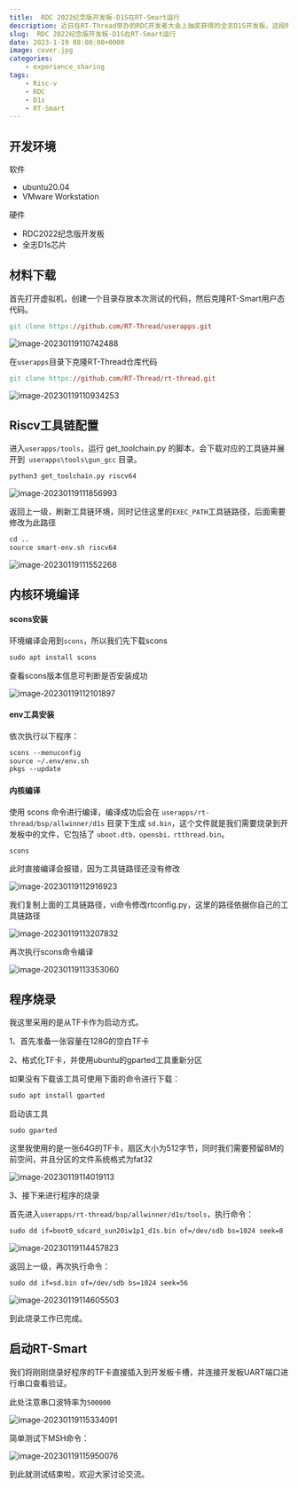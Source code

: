 ```yaml
---
title:  RDC 2022纪念版开发板-D1S在RT-Smart运行
description: 近日在RT-Thread举办的RDC开发者大会上抽奖获得的全志D1S开发板，这段时间也是借此来简单做个小测试。
slug:  RDC 2022纪念版开发板-D1S在RT-Smart运行
date: 2023-1-19 08:00:00+0000
image: cover.jpg
categories:
    - experience_sharing
tags:
    - Risc-v
    - RDC
    - D1s
    - RT-Smart
---
```


## 开发环境

软件

* ubuntu20.04
* VMware Workstation

硬件

* RDC2022纪念版开发板
* 全志D1s芯片

## 材料下载

首先打开虚拟机，创建一个目录存放本次测试的代码，然后克隆RT-Smart用户态代码。

```makefile
git clone https://github.com/RT-Thread/userapps.git
```

![image-20230119110742488](https://raw.githubusercontent.com/kurisaW/picbed/main/img/202301191107894.png)

在`userapps`目录下克隆RT-Thread仓库代码

```makefile
git clone https://github.com/RT-Thread/rt-thread.git
```

![image-20230119110934253](https://raw.githubusercontent.com/kurisaW/picbed/main/img/202301191109402.png)

## Riscv工具链配置

进入`userapps/tools`，运行 get_toolchain.py 的脚本，会下载对应的工具链并展开到` userapps\tools\gun_gcc` 目录。

```makefile
python3 get_toolchain.py riscv64
```

![image-20230119111856993](https://raw.githubusercontent.com/kurisaW/picbed/main/img/202301191118227.png)

返回上一级，刷新工具链环境，同时记住这里的`EXEC_PATH`工具链路径，后面需要修改为此路径

```makefile
cd ..
source smart-env.sh riscv64
```

![image-20230119111552268](https://raw.githubusercontent.com/kurisaW/picbed/main/img/202301191115786.png)

## 内核环境编译

#### scons安装

环境编译会用到`scons`，所以我们先下载scons

```makefile
sudo apt install scons
```

查看scons版本信息可判断是否安装成功

![image-20230119112101897](https://raw.githubusercontent.com/kurisaW/picbed/main/img/202301191121945.png)

#### env工具安装

依次执行以下程序：

```makefile
scons --menuconfig
source ~/.env/env.sh
pkgs --update
```

#### 内核编译

使用 scons 命令进行编译，编译成功后会在 `userapps/rt-thread/bsp/allwinner/d1s` 目录下生成 `sd.bin`，这个文件就是我们需要烧录到开发板中的文件，它包括了 `uboot.dtb，opensbi，rtthread.bin`。

```
scons
```

此时直接编译会报错，因为工具链路径还没有修改

![image-20230119112916923](https://raw.githubusercontent.com/kurisaW/picbed/main/img/202301191129532.png)

我们复制上面的工具链路径，vi命令修改rtconfig.py，这里的路径依据你自己的工具链路径

![image-20230119113207832](https://raw.githubusercontent.com/kurisaW/picbed/main/img/202301191132933.png)

再次执行scons命令编译

![image-20230119113353060](https://raw.githubusercontent.com/kurisaW/picbed/main/img/202301191133159.png)

## 程序烧录

我这里采用的是从TF卡作为启动方式。

1、首先准备一张容量在128G的空白TF卡

2、格式化TF卡，并使用ubuntu的gparted工具重新分区

如果没有下载该工具可使用下面的命令进行下载：

```c
sudo apt install gparted
```

启动该工具

```
sudo gparted
```

这里我使用的是一张64G的TF卡，扇区大小为512字节，同时我们需要预留8M的前空间，并且分区的文件系统格式为fat32

![image-20230119114019113](https://raw.githubusercontent.com/kurisaW/picbed/main/img/202301191140208.png)

3、接下来进行程序的烧录

首先进入`userapps/rt-thread/bsp/allwinner/d1s/tools`，执行命令：

```makefile
sudo dd if=boot0_sdcard_sun20iw1p1_d1s.bin of=/dev/sdb bs=1024 seek=8
```

![image-20230119114457823](https://raw.githubusercontent.com/kurisaW/picbed/main/img/202301191144935.png)

返回上一级，再次执行命令：

```makefile
sudo dd if=sd.bin of=/dev/sdb bs=1024 seek=56
```

![image-20230119114605503](https://raw.githubusercontent.com/kurisaW/picbed/main/img/202301191146686.png)

到此烧录工作已完成。

## 启动RT-Smart

我们将刚刚烧录好程序的TF卡直接插入到开发板卡槽，并连接开发板UART端口进行串口查看验证。

此处注意串口波特率为`500000`

![image-20230119115334091](https://raw.githubusercontent.com/kurisaW/picbed/main/img/202301191153203.png)

简单测试下MSH命令：

![image-20230119115950076](https://raw.githubusercontent.com/kurisaW/picbed/main/img/202301191159278.png)

到此就测试结束啦，欢迎大家讨论交流。
